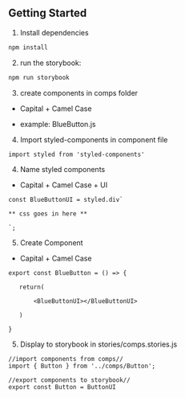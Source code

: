 ## Getting Started

1. Install dependencies

```bash
npm install
```

2. run the storybook:

```bash
npm run storybook
```


3. create components in comps folder 

* Capital + Camel Case
 
* example: BlueButton.js 


4. Import styled-components in component file

 ```
import styled from 'styled-components'
```

4. Name styled components 

* Capital + Camel Case + UI
 

 ```
const BlueButtonUI = styled.div`

** css goes in here **

`;
```

5. Create Component 

* Capital + Camel Case 
 

 ```
export const BlueButton = () => {

    return(

        <BlueButtonUI></BlueButtonUI>

    )

} 
```

5. Display to storybook in stories/comps.stories.js

 ```
//import components from comps//
import { Button } from '../comps/Button';

//export components to storybook//
export const Button = ButtonUI

```
